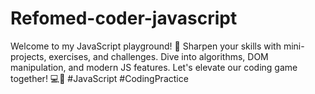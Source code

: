 # Refomed-coder-javascript
Welcome to my JavaScript playground! 🎉 Sharpen your skills with mini-projects, exercises, and challenges. Dive into algorithms, DOM manipulation, and modern JS features. Let's elevate our coding game together! 💻🚀 #JavaScript #CodingPractice
